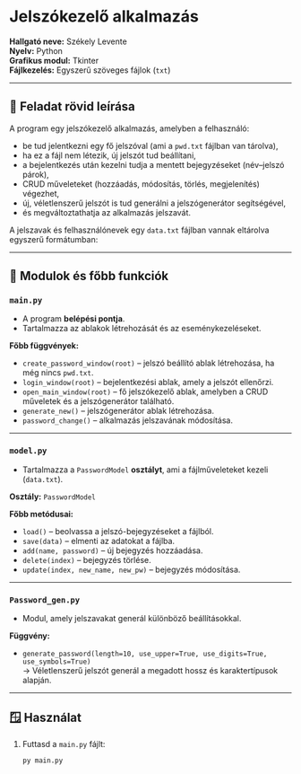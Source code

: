 # Jelszókezelő alkalmazás

**Hallgató neve:** Székely Levente  
**Nyelv:** Python  
**Grafikus modul:** Tkinter  
**Fájlkezelés:** Egyszerű szöveges fájlok (`txt`)

---

## 🎯 Feladat rövid leírása

A program egy jelszókezelő alkalmazás, amelyben a felhasználó:
- be tud jelentkezni egy fő jelszóval (ami a `pwd.txt` fájlban van tárolva),
- ha ez a fájl nem létezik, új jelszót tud beállítani,
- a bejelentkezés után kezelni tudja a mentett bejegyzéseket (név–jelszó párok),
- CRUD műveleteket (hozzáadás, módosítás, törlés, megjelenítés) végezhet,
- új, véletlenszerű jelszót is tud generálni a jelszógenerátor segítségével,
- és megváltoztathatja az alkalmazás jelszavát.

A jelszavak és felhasználónevek egy `data.txt` fájlban vannak eltárolva egyszerű formátumban:

---

## 🧩 Modulok és főbb funkciók

### `main.py`
- A program **belépési pontja**.
- Tartalmazza az ablakok létrehozását és az eseménykezeléseket.

**Főbb függvények:**
- `create_password_window(root)` – jelszó beállító ablak létrehozása, ha még nincs `pwd.txt`.
- `login_window(root)` – bejelentkezési ablak, amely a jelszót ellenőrzi.
- `open_main_window(root)` – fő jelszókezelő ablak, amelyben a CRUD műveletek és a jelszógenerátor található.
- `generate_new()` – jelszógenerátor ablak létrehozása.
- `password_change()` – alkalmazás jelszavának módosítása.

---

### `model.py`
- Tartalmazza a `PasswordModel` **osztályt**, ami a fájlműveleteket kezeli (`data.txt`).

**Osztály:** `PasswordModel`

**Főbb metódusai:**
- `load()` – beolvassa a jelszó-bejegyzéseket a fájlból.
- `save(data)` – elmenti az adatokat a fájlba.
- `add(name, password)` – új bejegyzés hozzáadása.
- `delete(index)` – bejegyzés törlése.
- `update(index, new_name, new_pw)` – bejegyzés módosítása.

---

### `Password_gen.py`
- Modul, amely jelszavakat generál különböző beállításokkal.

**Függvény:**
- `generate_password(length=10, use_upper=True, use_digits=True, use_symbols=True)`  
  → Véletlenszerű jelszót generál a megadott hossz és karaktertípusok alapján.

---

## 🪟 Használat
1. Futtasd a `main.py` fájlt:
   ```bash
   py main.py
